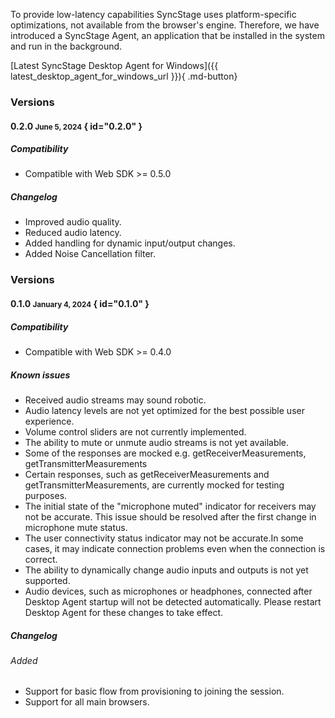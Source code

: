 To provide low-latency capabilities SyncStage uses platform-specific optimizations, not available from the browser's engine. Therefore, we have introduced a SyncStage Agent, an application that be installed in the system and run in the background. 

[Latest SyncStage Desktop Agent for Windows]({{ latest_desktop_agent_for_windows_url }}){ .md-button}

### Versions
#### 0.2.0 <small>June 5, 2024</small> { id="0.2.0" }
##### Compatibility
* Compatible with Web SDK >= 0.5.0

##### Changelog
* Improved audio quality.
* Reduced audio latency.
* Added handling for dynamic input/output changes.
* Added Noise Cancellation filter.


### Versions
#### 0.1.0 <small>January 4, 2024</small> { id="0.1.0" }
##### Compatibility
* Compatible with Web SDK >= 0.4.0
  
##### Known issues
* Received audio streams may sound robotic.
* Audio latency levels are not yet optimized for the best possible user experience.
* Volume control sliders are not currently implemented.
* The ability to mute or unmute audio streams is not yet available.
* Some of the responses are mocked e.g. getReceiverMeasurements, getTransmitterMeasurements
* Certain responses, such as getReceiverMeasurements and getTransmitterMeasurements, are currently mocked for testing purposes.
* The initial state of the "microphone muted" indicator for receivers may not be accurate. This issue should be resolved after the first change in microphone mute status.
* The user connectivity status indicator may not be accurate.In some cases, it may indicate connection problems even when the connection is correct.
* The ability to dynamically change audio inputs and outputs is not yet supported.
* Audio devices, such as microphones or headphones, connected after Desktop Agent startup will not be detected automatically. Please restart Desktop Agent for these changes to take effect.


##### Changelog
###### Added
* Support for basic flow from provisioning to joining the session.
* Support for all main browsers.
